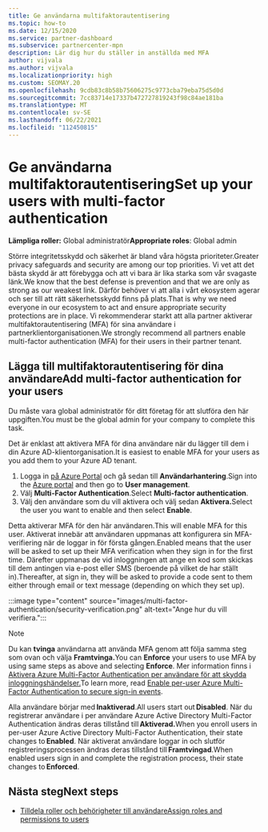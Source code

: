 ```yaml
---
title: Ge användarna multifaktorautentisering
ms.topic: how-to
ms.date: 12/15/2020
ms.service: partner-dashboard
ms.subservice: partnercenter-mpn
description: Lär dig hur du ställer in anställda med MFA
author: vijvala
ms.author: vijvala
ms.localizationpriority: high
ms.custom: SEOMAY.20
ms.openlocfilehash: 9cdb83c8b58b75606275c9773cba79eba75d5d0d
ms.sourcegitcommit: 7cc83714e17337b472727819243f98c84ae181ba
ms.translationtype: MT
ms.contentlocale: sv-SE
ms.lasthandoff: 06/22/2021
ms.locfileid: "112450815"
---
```

# <a name="set-up-your-users-with-multi-factor-authentication"></a><span data-ttu-id="ac709-103">Ge användarna multifaktorautentisering</span><span class="sxs-lookup"><span data-stu-id="ac709-103">Set up your users with multi-factor authentication</span></span>

<span data-ttu-id="ac709-104">**Lämpliga roller:** Global administratör</span><span class="sxs-lookup"><span data-stu-id="ac709-104">**Appropriate roles**: Global admin</span></span>

<span data-ttu-id="ac709-105">Större integritetsskydd och säkerhet är bland våra högsta prioriteter.</span><span class="sxs-lookup"><span data-stu-id="ac709-105">Greater privacy safeguards and security are among our top priorities.</span></span> <span data-ttu-id="ac709-106">Vi vet att det bästa skydd är att förebygga och att vi bara är lika starka som vår svagaste länk.</span><span class="sxs-lookup"><span data-stu-id="ac709-106">We know that the best defense is prevention and that we are only as strong as our weakest link.</span></span> <span data-ttu-id="ac709-107">Därför behöver vi att alla i vårt ekosystem agerar och ser till att rätt säkerhetsskydd finns på plats.</span><span class="sxs-lookup"><span data-stu-id="ac709-107">That is why we need everyone in our ecosystem to act and ensure appropriate security protections are in place.</span></span> <span data-ttu-id="ac709-108">Vi rekommenderar starkt att alla partner aktiverar multifaktorautentisering (MFA) för sina användare i partnerklientorganisationen.</span><span class="sxs-lookup"><span data-stu-id="ac709-108">We strongly recommend all partners enable multi-factor authentication (MFA) for their users in their partner tenant.</span></span> 

## <a name="add-multi-factor-authentication-for-your-users"></a><span data-ttu-id="ac709-109">Lägga till multifaktorautentisering för dina användare</span><span class="sxs-lookup"><span data-stu-id="ac709-109">Add multi-factor authentication for your users</span></span>

<span data-ttu-id="ac709-110">Du måste vara global administratör för ditt företag för att slutföra den här uppgiften.</span><span class="sxs-lookup"><span data-stu-id="ac709-110">You must be the global admin for your company to complete this task.</span></span>

<span data-ttu-id="ac709-111">Det är enklast att aktivera MFA för dina användare när du lägger till dem i din Azure AD-klientorganisation.</span><span class="sxs-lookup"><span data-stu-id="ac709-111">It is easiest to enable MFA for your users as you add them to your Azure AD tenant.</span></span>

1. <span data-ttu-id="ac709-112">Logga in [på Azure Portal](https://portal.azure.com) och gå sedan till **Användarhantering**.</span><span class="sxs-lookup"><span data-stu-id="ac709-112">Sign into the [Azure portal](https://portal.azure.com) and then go to **User management**.</span></span>
1. <span data-ttu-id="ac709-113">Välj **Multi-Factor Authentication**.</span><span class="sxs-lookup"><span data-stu-id="ac709-113">Select **Multi-factor authentication**.</span></span>
1. <span data-ttu-id="ac709-114">Välj den användare som du vill aktivera och välj sedan **Aktivera.**</span><span class="sxs-lookup"><span data-stu-id="ac709-114">Select the user you want to enable and then select **Enable**.</span></span>

<span data-ttu-id="ac709-115">Detta aktiverar MFA för den här användaren.</span><span class="sxs-lookup"><span data-stu-id="ac709-115">This will enable MFA for this user.</span></span> <span data-ttu-id="ac709-116">Aktiverat innebär att användaren uppmanas att konfigurera sin MFA-verifiering när de loggar in för första gången.</span><span class="sxs-lookup"><span data-stu-id="ac709-116">Enabled means that the user will be asked to set up their MFA verification when they sign in for the first time.</span></span> <span data-ttu-id="ac709-117">Därefter uppmanas de vid inloggningen att ange en kod som skickas till dem antingen via e-post eller SMS (beroende på vilket de har ställt in).</span><span class="sxs-lookup"><span data-stu-id="ac709-117">Thereafter, at sign in, they will be asked to provide a code sent to them either through email or text message (depending on which they set up).</span></span>  

:::image type="content" source="images/multi-factor-authentication/security-verification.png" alt-text="Ange hur du vill verifiera.":::

>[!NOTE]
><span data-ttu-id="ac709-119">Du kan **tvinga** användarna att använda MFA genom att följa samma steg som ovan och välja **Framtvinga.**</span><span class="sxs-lookup"><span data-stu-id="ac709-119">You can **Enforce** your users to use MFA by using same steps as above and selecting **Enforce**.</span></span> <span data-ttu-id="ac709-120">Mer information finns i [Aktivera Azure Multi-Factor Authentication per användare för att skydda inloggningshändelser.](/azure/active-directory/authentication/howto-mfa-userstates)</span><span class="sxs-lookup"><span data-stu-id="ac709-120">To learn more, read [Enable per-user Azure Multi-Factor Authentication to secure sign-in events](/azure/active-directory/authentication/howto-mfa-userstates).</span></span> 

<span data-ttu-id="ac709-121">Alla användare börjar med **Inaktiverad**.</span><span class="sxs-lookup"><span data-stu-id="ac709-121">All users start out **Disabled**.</span></span> <span data-ttu-id="ac709-122">När du registrerar användare i per användare Azure Active Directory Multi-Factor Authentication ändras deras tillstånd till **Aktiverad.**</span><span class="sxs-lookup"><span data-stu-id="ac709-122">When you enroll users in per-user Azure Active Directory Multi-Factor Authentication, their state changes to **Enabled**.</span></span> <span data-ttu-id="ac709-123">När aktiverat användare loggar in och slutför registreringsprocessen ändras deras tillstånd till **Framtvingad**.</span><span class="sxs-lookup"><span data-stu-id="ac709-123">When enabled users sign in and complete the registration process, their state changes to **Enforced**.</span></span> 

## <a name="next-steps"></a><span data-ttu-id="ac709-124">Nästa steg</span><span class="sxs-lookup"><span data-stu-id="ac709-124">Next steps</span></span>

- [<span data-ttu-id="ac709-125">Tilldela roller och behörigheter till användare</span><span class="sxs-lookup"><span data-stu-id="ac709-125">Assign roles and permissions to users</span></span>](permissions-overview.md)